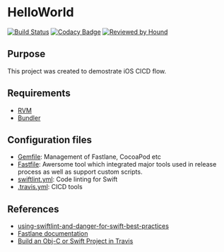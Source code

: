 # HelloWorld

[![Build Status](https://travis-ci.org/chronicqazxc/HelloWorld.svg?branch=master)](https://travis-ci.org/chronicqazxc/HelloWorld)
[![Codacy Badge](https://api.codacy.com/project/badge/Grade/5193afbd8a70405ca24b302b0a57c2d5)](https://www.codacy.com/project/chronicqazxc/HelloWorld/dashboard?utm_source=github.com&amp;utm_medium=referral&amp;utm_content=chronicqazxc/HelloWorld&amp;utm_campaign=Badge_Grade_Dashboard)
[![Reviewed by Hound](https://img.shields.io/badge/Reviewed_by-Hound-8E64B0.svg)](https://houndci.com)

## Purpose
This project was created to demostrate iOS CICD flow.

## Requirements
* [RVM](https://rvm.io)
* [Bundler](https://bundler.io)

## Configuration files
* [Gemfile](Gemfile): Management of Fastlane, CocoaPod etc
* [Fastfile](./fastlane/Fastfile): Awersome tool which integrated major tools used in release process as well as support custom scripts.
* [swiftlint.yml](.swiftlint.yml): Code linting for Swift
* [.travis.yml](.travis.yml): CICD tools

## References
* [using-swiftlint-and-danger-for-swift-best-practices](https://medium.com/developermind/using-swiftlint-and-danger-for-swift-best-practices-48432e4e268a)
* [Fastlane documentation](https://docs.fastlane.tools)
* [Build an Obj-C or Swift Project in Travis](https://docs.travis-ci.com/user/languages/objective-c/)
